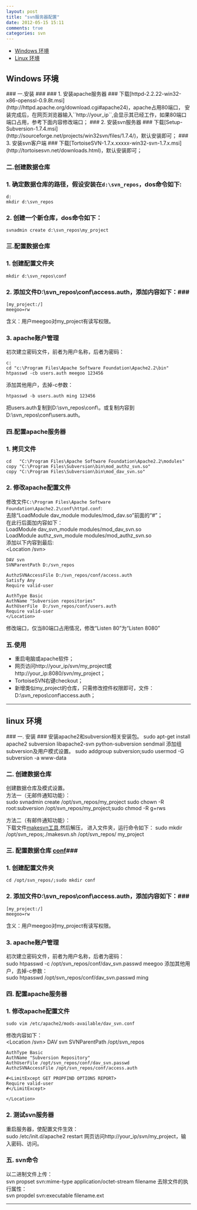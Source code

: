 ```yaml
---
layout: post
title: "svn服务器配置"
date: 2012-05-15 15:11
comments: true
categories: svn
---
```


<!---
################################################################################
-->
*    [Windows 环境](#windows)
*    [Linux 环境](#linux)

<!---
################################################################################
-->
<h2 id="windows">Windows 环境</h2>
### 一.安装 ###
### 1. 安装apache服务器 ###
下载[httpd-2.2.22-win32-x86-openssl-0.9.8t.msi](http://httpd.apache.org/download.cgi#apache24)，apache占用80端口，
安装完成后，在网页浏览器输入``http://your_ip``,会显示其已经工作，如果80端口端口占用，参考下面内容修改端口；
### 2. 安装svn服务器 ###
下载[Setup-Subversion-1.7.4.msi](http://sourceforge.net/projects/win32svn/files/1.7.4/)，默认安装即可；
### 3. 安装svn客户端 ###
下载[TortoiseSVN-1.7.x.xxxxx-win32-svn-1.7.x.msi](http://tortoisesvn.net/downloads.html)，默认安装即可；

### 二.创建数据仓库 ###
### 1. 确定数据仓库的路径，假设安装在``d:\svn_repos``，dos命令如下: ###

	d:
	mkdir d:\svn_repos

### 2. 创建一个新仓库，dos命令如下： ###

	svnadmin create d:\svn_repos\my_project

### 三.配置数据仓库 ###
### 1. 创建配置文件夹 ###

	mkdir d:\svn_repos\conf

### 2. 添加文件D:\svn_repos\conf\access.auth，添加内容如下：###
	[my_project:/]
	meegoo=rw
	
含义：用户meegoo对my_project有读写权限。

### 3. apache账户管理 ###
初次建立密码文件，前者为用户名称，后者为密码：

	c:
	cd "c:\Program Files\Apache Software Foundation\Apache2.2\bin"
	htpasswd -cb users.auth meegoo 123456

添加其他用户，去掉-c参数：

	htpasswd -b users.auth ming 123456

把users.auth复制到D:\svn_repos\conf\，或复制内容到D:\svn_repos\conf\users.auth。

### 四.配置apache服务器 ###
###  1. 拷贝文件 ###

	cd   "C:\Program Files\Apache Software Foundation\Apache2.2\modules"
	copy "C:\Program Files\Subversion\bin\mod_authz_svn.so"
	copy "C:\Program Files\Subversion\bin\mod_dav_svn.so"

### 2. 修改apache配置文件 ###
修改文件`C:\Program Files\Apache Software Foundation\Apache2.2\conf\httpd.conf`:     
去除“LoadModule dav_module modules/mod_dav.so”前面的“#”；     
在此行后面加内容如下：     
	LoadModule dav_svn_module modules/mod_dav_svn.so    
	LoadModule authz_svn_module modules/mod_authz_svn.so   
添加以下内容到最后:    
	<Location /svn>
	
	DAV svn
	SVNParentPath D:/svn_repos
	
	AuthzSVNAccessFile D:/svn_repos/conf/access.auth
	Satisfy Any
	Require valid-user
	
	AuthType Basic
	AuthName "Subversion repositories"
	AuthUserFile  D:/svn_repos/conf/users.auth
	Require valid-user
	</Location>
修改端口，仅当80端口占用情况，修改“Listen 80”为“Listen 8080”

### 五.使用 ###
* 重启电脑或apache软件；
* 网页访问http://your_ip/svn/my_project或http://your_ip:8080/svn/my_project；
* TortoiseSVN右键checkout；
* 新增类似my_project的仓库，只需修改控件权限即可，文件：D:\svn_repos\conf\access.auth；

<!---
################################################################################
-->
<hr />
<h2 id="linux">linux 环境</h2>
### 一. 安装 ###
安装apache2和subversion相关安装包。    
	sudo apt-get install apache2 subversion libapache2-svn python-subversion sendmail    
添加组subversion及用户模式设置。
	sudo addgroup subversion;sudo usermod -G subversion -a www-data

### 二. 创建数据仓库 ###
创建数据仓库及模式设置。     
方法一（无邮件通知功能）：     
	sudo svnadmin create /opt/svn_repos/my_project
	sudo chown -R root:subversion /opt/svn_repos/my_project;sudo chmod -R g+rws

方法二（有邮件通知功能）：     
下载文件<a href='/downloads/tar/makesvn.tar.bz2' id='blog-link' title='Tar'>makesvn工具</a>,然后解压，
进入文件夹，运行命令如下：
    sudo mkdir /opt/svn_repos;./makesvn.sh /opt/svn_repos/ my_project

### 三. 配置数据仓库 <a href='/downloads/tar/conf.tar.bz2' id='blog-link' title='Tar'>conf</a>###
### 1. 创建配置文件夹 ###
    cd /opt/svn_repos/;sudo mkdir conf

### 2. 添加文件D:\svn_repos\conf\access.auth，添加内容如下：###
	[my_project:/]
	meegoo=rw
	
含义：用户meegoo对my_project有读写权限。

### 3. apache账户管理 ###
初次建立密码文件，前者为用户名称，后者为密码：    
	sudo htpasswd -c /opt/svn_repos/conf/dav_svn.passwd meegoo
添加其他用户，去掉-c参数：    
	sudo htpasswd    /opt/svn_repos/conf/dav_svn.passwd ming

### 四. 配置apache服务器 ###
### 1. 修改apache配置文件 ###
	sudo vim /etc/apache2/mods-available/dav_svn.conf
修改内容如下：     
	<Location /svn>
  	DAV svn
  	SVNParentPath /opt/svn_repos
	
	AuthType Basic
	AuthName "Subversion Repository"
	AuthUserFile /opt/svn_repos/conf/dav_svn.passwd
	AuthzSVNAccessFile /opt/svn_repos/conf/access.auth

	#<LimitExcept GET PROPFIND OPTIONS REPORT>
	Require valid-user
	#</LimitExcept> 
	
	</Location>

### 2. 测试svn服务器 ###
重启服务器，使配置文件生效：    
	sudo /etc/init.d/apache2 restart
网页访问http://your_ip/svn/my_project，输入密码、访问。

### 五. svn命令 ###
以二进制文件上传：    
	svn propset svn:mime-type application/octet-stream filename
去除文件的执行属性：     
	svn propdel svn:executable filename.ext

<hr />
